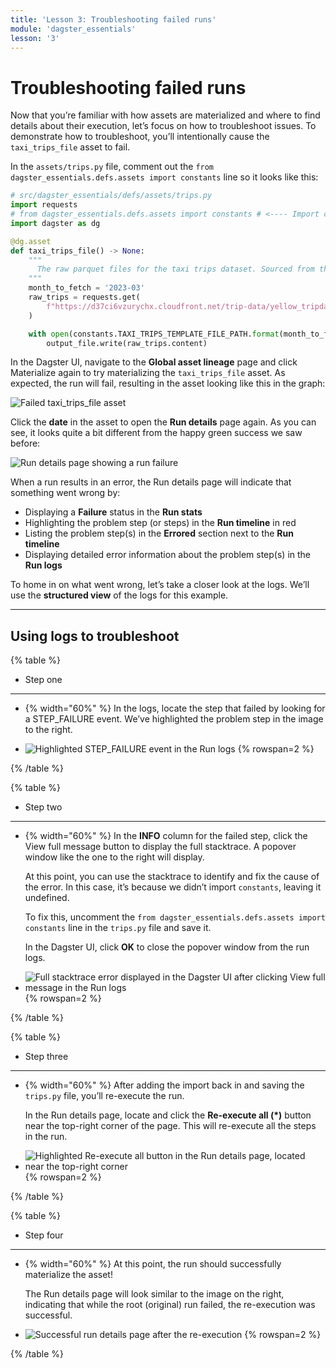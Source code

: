 ```yaml
---
title: 'Lesson 3: Troubleshooting failed runs'
module: 'dagster_essentials'
lesson: '3'
---
```


# Troubleshooting failed runs

Now that you’re familiar with how assets are materialized and where to find details about their execution, let’s focus on how to troubleshoot issues. To demonstrate how to troubleshoot, you’ll intentionally cause the `taxi_trips_file` asset to fail.

In the `assets/trips.py` file, comment out the `from dagster_essentials.defs.assets import constants` line so it looks like this:

```python
# src/dagster_essentials/defs/assets/trips.py
import requests
# from dagster_essentials.defs.assets import constants # <---- Import commented out here
import dagster as dg

@dg.asset
def taxi_trips_file() -> None:
    """
      The raw parquet files for the taxi trips dataset. Sourced from the NYC Open Data portal.
    """
    month_to_fetch = '2023-03'
    raw_trips = requests.get(
        f"https://d37ci6vzurychx.cloudfront.net/trip-data/yellow_tripdata_{month_to_fetch}.parquet"
    )

    with open(constants.TAXI_TRIPS_TEMPLATE_FILE_PATH.format(month_to_fetch), "wb") as output_file:
        output_file.write(raw_trips.content)
```

In the Dagster UI, navigate to the **Global asset lineage** page and click Materialize again to try materializing the `taxi_trips_file` asset. As expected, the run will fail, resulting in the asset looking like this in the graph:

![Failed taxi_trips_file asset](/images/dagster-essentials/lesson-3/failed-asset.png)

Click the **date** in the asset to open the **Run details** page again. As you can see, it looks quite a bit different from the happy green success we saw before:

![Run details page showing a run failure](/images/dagster-essentials/lesson-3/failed-run-details-page.png)

When a run results in an error, the Run details page will indicate that something went wrong by:

- Displaying a **Failure** status in the **Run stats**
- Highlighting the problem step (or steps) in the **Run timeline** in red
- Listing the problem step(s) in the **Errored** section next to the **Run timeline**
- Displaying detailed error information about the problem step(s) in the **Run logs**

To home in on what went wrong, let’s take a closer look at the logs. We’ll use the **structured view** of the logs for this example.

---

## Using logs to troubleshoot

{% table %}

- Step one

---

- {% width="60%" %}
  In the logs, locate the step that failed by looking for a STEP_FAILURE event. We’ve highlighted the problem step in the image to the right.

- ![Highlighted STEP_FAILURE event in the Run logs](/images/dagster-essentials/lesson-3/run-failure-step.png) {% rowspan=2 %}

{% /table %}

{% table %}

- Step two

---

- {% width="60%" %}
  In the **INFO** column for the failed step, click the View full message button to display the full stacktrace. A popover window like the one to the right will display.

  At this point, you can use the stacktrace to identify and fix the cause of the error. In this case, it’s because we didn’t import `constants`, leaving it undefined.

  To fix this, uncomment the `from dagster_essentials.defs.assets import constants` line in the `trips.py` file and save it.

  In the Dagster UI, click **OK** to close the popover window from the run logs.

- ![Full stacktrace error displayed in the Dagster UI after clicking  View full message in the Run logs](/images/dagster-essentials/lesson-3/stacktrace-error.png) {% rowspan=2 %}

{% /table %}

{% table %}

- Step three

---

- {% width="60%" %}
  After adding the import back in and saving the `trips.py` file, you’ll re-execute the run.

  In the Run details page, locate and click the **Re-execute all (\*)** button near the top-right corner of the page. This will re-execute all the steps in the run.

- ![Highlighted Re-execute all button in the Run details page, located near the top-right corner](/images/dagster-essentials/lesson-3/highlighted-re-execute.png) {% rowspan=2 %}

{% /table %}

{% table %}

- Step four

---

- {% width="60%" %}
  At this point, the run should successfully materialize the asset!

  The Run details page will look similar to the image on the right, indicating that while the root (original) run failed, the re-execution was successful.

- ![Successful run details page after the re-execution](/images/dagster-essentials/lesson-3/re-execute-successful.png) {% rowspan=2 %}

{% /table %}

